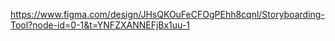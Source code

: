 https://www.figma.com/design/JHsQKOuFeCFOgPEhh8cqnl/Storyboarding-Tool?node-id=0-1&t=YNFZXANNEFjBx1uu-1